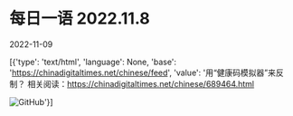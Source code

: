 # 每日一语 2022.11.8

2022-11-09

[{'type': 'text/html', 'language': None, 'base': 'https://chinadigitaltimes.net/chinese/feed', 'value': '用“健康码模拟器”来反制？  相关阅读：https://chinadigitaltimes.net/chinese/689464.html

![GitHub](https://chinadigitaltimes.net/chinese/files/2022/11/2022.11.8.jpg)'}]